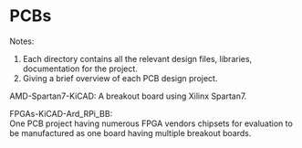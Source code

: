 # PCBs

Notes: 
1. Each directory contains all the relevant design files, libraries, documentation for the project.
2. Giving a brief overview of each PCB design project.


AMD-Spartan7-KiCAD:
  A breakout board using Xilinx Spartan7.

FPGAs-KiCAD-Ard_RPi_BB:     
  One PCB project having numerous FPGA vendors chipsets for evaluation to be manufactured as one board having multiple breakout boards.
